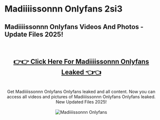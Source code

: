 # Madiiiissonnn Onlyfans 2si3

<h2>Madiiiissonnn Onlyfans Videos And Photos - Update Files 2025!</h2>
<br>
<div align="center">
<h2><a href="https://213.232.235.80/live/video.php?q=madiiiissonnn-onlyfans" rel="nofollow">👉👉 Click Here For Madiiiissonnn Onlyfans Leaked 👈👈</a></h2>

<br>
Get Madiiiissonnn Onlyfans Onlyfans leaked and all content. Now you can access all videos and pictures of Madiiiissonnn Onlyfans Onlyfans leaked. New Updated Files 2025!
<br>
<br>
<a href="https://213.232.235.80/live/video.php?q=madiiiissonnn-onlyfans" rel="nofollow" data-target="animated-image.originalLink"><img src="https://i.imgur.com/dJHk4Zq.gif" alt="Madiiiissonnn Onlyfans" style="max-width: 100%; display: inline-block;" data-target="animated-image.originalImage"></a>
</div>
<br>